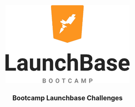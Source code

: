 <h1 align="center">
    <img alt="Launchbase" src="/assets/logolaunchbase.png" width="400px" />
</h1>
<h2 align="center">Bootcamp Launchbase Challenges</h2>
